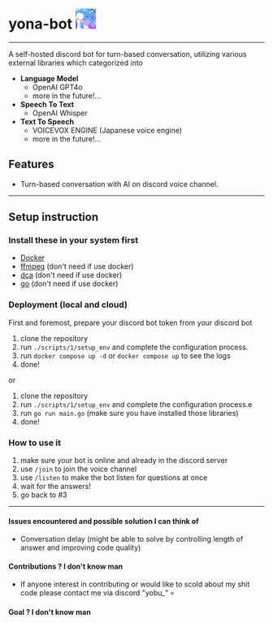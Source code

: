 # yona-bot ![logo](./assets/images/logo.jpg)

---

A self-hosted discord bot for turn-based conversation, utilizing various external libraries which categorized into

- **Language Model**
  - OpenAI GPT4o
  - more in the future!...
- **Speech To Text**
  - OpenAI Whisper
- **Text To Speech**
  - VOICEVOX ENGINE (Japanese voice engine)
  - more in the future!...

## Features

- Turn-based conversation with AI on discord voice channel.

---

## Setup instruction

### Install these in your system first

- [Docker](https://www.docker.com/get-started/)
- [ffmpeg](https://www.ffmpeg.org/download.html) (don't need if use docker)
- [dca](https://github.com/bwmarrin/dca/tree/master/cmd/dca) (don't need if use docker)
- [go](https://go.dev/doc/install) (don't need if use docker)

### Deployment (local and cloud)

First and foremost, prepare your discord bot token from your discord bot

1. clone the repository
2. run `./scripts/1/setup_env` and complete the configuration process.
3. run `docker compose up -d` or `docker compose up` to see the logs
4. done!

or

1. clone the repository
2. run `./scripts/1/setup_env` and complete the configuration process.e
3. run `go run main.go` (make sure you have installed those libraries)
4. done!

### How to use it

1. make sure your bot is online and already in the discord server
2. use `/join` to join the voice channel
3. use `/listen` to make the bot listen for questions at once
4. wait for the answers!
5. go back to #3

---

#### Issues encountered and possible solution I can think of

- Conversation delay (might be able to solve by controlling length of answer and improving code quality)

#### Contributions ? I don't know man

- If anyone interest in contributing or would like to scold about my shit code please contact me via discord "yobu\_" 💀

#### Goal ? I don't know man
